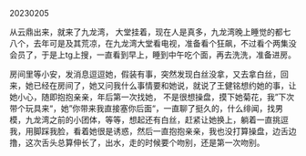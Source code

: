 20230205

从云鼎出来，就来了九龙湾， 大堂挂着，现在人是真多，九龙湾晚上睡觉的都七八个，去年可是及其荒凉，在九龙湾大堂看电视，准备看个狂飙，不过看个两集没会员了，于是上tg上搜，一直看到早上，睡到中午吃个面，再去洗洗，准备进房。

房间里等小安，发消息逗逗她，假装有事，突然发现白丝没拿，又去拿白丝，回来，她已经在房间了，她又问我什么事情要和她说，就说了王健铭想约她的事，让她小心，随即抱抱亲亲，年后第一次找她， 不是很想操盘，摸下她菊花，我”下次带个玩具来“，她”你带来我直接塞你后面“，一直聊了挺久的，什么绯闻，找男模，九龙湾之前的小团体，等等，想起还有白丝，赶紧让她换上，躺着一直挑逗我，用脚踩我脸，看着她很是诱惑，然后一直抱抱亲亲，我也没打算操盘，边舌边撸，这次舌头总算伸长了，出水，走的时候要个吻别，还是第一次吻别。